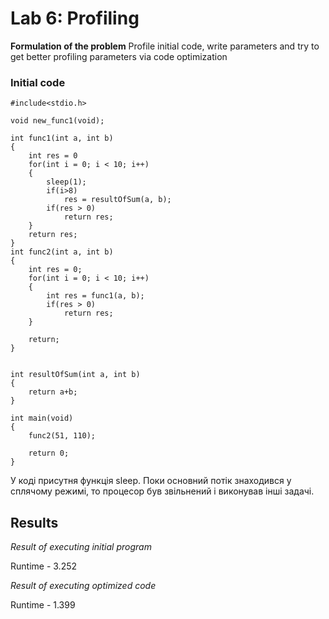 # Lab 6: Profiling


**Formulation of the problem** Profile initial code, write parameters and try to get better profiling parameters via code optimization

### **Initial code**

    #include<stdio.h>

    void new_func1(void);

    int func1(int a, int b)
    {
	    int res = 0
        for(int i = 0; i < 10; i++)
	    {
		    sleep(1);
		    if(i>8)
			    res = resultOfSum(a, b);
		    if(res > 0)
			    return res;
	    }
        return res;
    }
    int func2(int a, int b)
    {
        int res = 0;
        for(int i = 0; i < 10; i++)
        {
		    int res = func1(a, b);
		    if(res > 0)
			    return res;
	    }

        return;
    }   


    int resultOfSum(int a, int b)
    {
	    return a+b;
    }

    int main(void)
    {
        func2(51, 110);

        return 0;
    }

У коді присутня функція sleep. Поки основний потік знаходився у сплячому режимі, то процесор був звільнений і виконував інші задачі.

## **Results**

*Result of executing initial program*

Runtime - 3.252

*Result of executing optimized code* 

Runtime - 1.399

